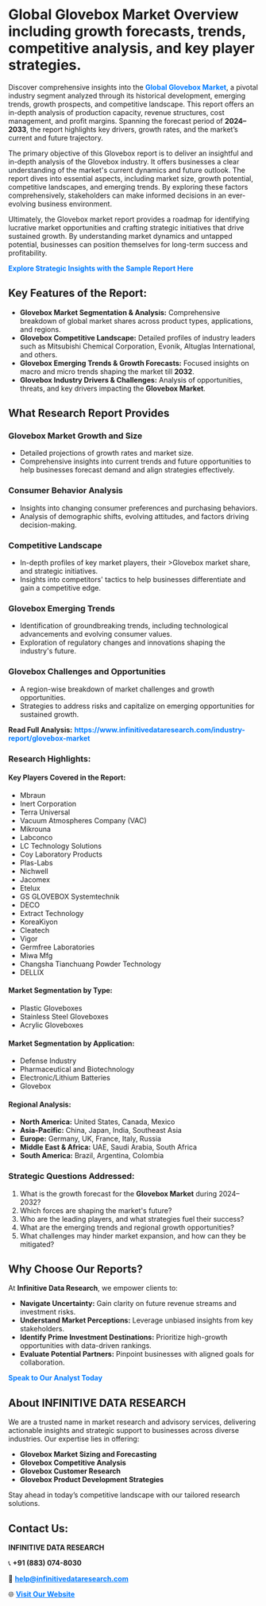 <h1>Global Glovebox Market Overview including growth forecasts, trends, competitive analysis, and key player strategies.</h1>
<p>
Discover comprehensive insights into the 
<a href="https://www.infinitivedataresearch.com/industry-report/glovebox-market" rel="dofollow" style="color: #007BFF; text-decoration: none;"><strong>Global Glovebox Market</strong></a>, a pivotal industry segment analyzed through its historical development, emerging trends, growth prospects, and competitive landscape. This report offers an in-depth analysis of production capacity, revenue structures, cost management, and profit margins. Spanning the forecast period of <strong>2024–2033</strong>, the report highlights key drivers, growth rates, and the market’s current and future trajectory.
</p>
<p>
The primary objective of this Glovebox report is to deliver an insightful and in-depth analysis of the Glovebox industry. It offers businesses a clear understanding of the market's current dynamics and future outlook. The report dives into essential aspects, including market size, growth potential, competitive landscapes, and emerging trends. By exploring these factors comprehensively, stakeholders can make informed decisions in an ever-evolving business environment.
</p>
<p>
Ultimately, the Glovebox market report provides a roadmap for identifying lucrative market opportunities and crafting strategic initiatives that drive sustained growth. By understanding market dynamics and untapped potential, businesses can position themselves for long-term success and profitability.
</p>
<p>
<a href="https://www.infinitivedataresearch.com/request-sample/reportId=110915" style="color: #007BFF; text-decoration: none;"><strong>Explore Strategic Insights with the Sample Report Here</strong></a>
</p>

<h2>Key Features of the Report:</h2>
<ul>
<li><strong>Glovebox Market Segmentation & Analysis:</strong> Comprehensive breakdown of global market shares across product types, applications, and regions.</li>
<li><strong>Glovebox Competitive Landscape:</strong> Detailed profiles of industry leaders such as Mitsubishi Chemical Corporation, Evonik, Altuglas International, and others.</li>
<li><strong>Glovebox Emerging Trends & Growth Forecasts:</strong> Focused insights on macro and micro trends shaping the market till <strong>2032</strong>.</li>
<li><strong>Glovebox Industry Drivers & Challenges:</strong> Analysis of opportunities, threats, and key drivers impacting the <strong>Glovebox Market</strong>.</li>
</ul>

<h2>What Research Report Provides</h2>
<h3>Glovebox Market Growth and Size</h3>
<ul>
<li>Detailed projections of growth rates and market size.</li>
<li>Comprehensive insights into current trends and future opportunities to help businesses forecast demand and align strategies effectively.</li>
</ul>

<h3>Consumer Behavior Analysis</h3>
<ul>
<li>Insights into changing consumer preferences and purchasing behaviors.</li>
<li>Analysis of demographic shifts, evolving attitudes, and factors driving decision-making.</li>
</ul>

<h3>Competitive Landscape</h3>
<ul>
<li>In-depth profiles of key market players, their >Glovebox market share, and strategic initiatives.</li>
<li>Insights into competitors' tactics to help businesses differentiate and gain a competitive edge.</li>
</ul>

<h3>Glovebox Emerging Trends</h3>
<ul>
<li>Identification of groundbreaking trends, including technological advancements and evolving consumer values.</li>
<li>Exploration of regulatory changes and innovations shaping the industry's future.</li>
</ul>

<h3>Glovebox Challenges and Opportunities</h3>
<ul>
<li>A region-wise breakdown of market challenges and growth opportunities.</li>
<li>Strategies to address risks and capitalize on emerging opportunities for sustained growth.</li>
</ul>
<p><strong>Read Full Analysis:</strong> <a href="https://www.infinitivedataresearch.com/industry-report/glovebox-market" rel="dofollow" style="color: #007BFF; text-decoration: none;"><strong>https://www.infinitivedataresearch.com/industry-report/glovebox-market</strong></a></p>
<h3>Research Highlights:</h3>
<h4>Key Players Covered in the Report:</h4>
<ul><li>Mbraun</li><li>Inert Corporation</li><li>Terra Universal</li><li>Vacuum Atmospheres Company (VAC)</li><li>Mikrouna</li><li>Labconco</li><li>LC Technology Solutions</li><li>Coy Laboratory Products</li><li>Plas-Labs</li><li>Nichwell</li><li>Jacomex</li><li>Etelux</li><li>GS GLOVEBOX Systemtechnik</li><li>DECO</li><li>Extract Technology</li><li>KoreaKiyon</li><li>Cleatech</li><li>Vigor</li><li>Germfree Laboratories</li><li>Miwa Mfg</li><li>Changsha Tianchuang Powder Technology</li><li>DELLIX</li></ul>
<h4>Market Segmentation by Type:</h4>
<ul><li>Plastic Gloveboxes</li><li>Stainless Steel Gloveboxes</li><li>Acrylic Gloveboxes</li></ul>
<h4>Market Segmentation by Application:</h4>
<ul><li>Defense Industry</li><li>Pharmaceutical and Biotechnology</li><li>Electronic/Lithium Batteries</li><li>Glovebox</li></ul>

<h4>Regional Analysis:</h4>
<ul>
<li><strong>North America:</strong> United States, Canada, Mexico</li>
<li><strong>Asia-Pacific:</strong> China, Japan, India, Southeast Asia</li>
<li><strong>Europe:</strong> Germany, UK, France, Italy, Russia</li>
<li><strong>Middle East & Africa:</strong> UAE, Saudi Arabia, South Africa</li>
<li><strong>South America:</strong> Brazil, Argentina, Colombia</li>
</ul>

<h3>Strategic Questions Addressed:</h3>
<ol>
<li>What is the growth forecast for the <strong>Glovebox Market</strong> during 2024–2032?</li>
<li>Which forces are shaping the market's future?</li>
<li>Who are the leading players, and what strategies fuel their success?</li>
<li>What are the emerging trends and regional growth opportunities?</li>
<li>What challenges may hinder market expansion, and how can they be mitigated?</li>
</ol>

<h2>Why Choose Our Reports?</h2>
<p>At <strong>Infinitive Data Research</strong>, we empower clients to:</p>
<ul>
<li><strong>Navigate Uncertainty:</strong> Gain clarity on future revenue streams and investment risks.</li>
<li><strong>Understand Market Perceptions:</strong> Leverage unbiased insights from key stakeholders.</li>
<li><strong>Identify Prime Investment Destinations:</strong> Prioritize high-growth opportunities with data-driven rankings.</li>
<li><strong>Evaluate Potential Partners:</strong> Pinpoint businesses with aligned goals for collaboration.</li>
</ul>
<p><a href="https://www.infinitivedataresearch.com/industry-report/glovebox-market" rel="dofollow" style="color: #007BFF; text-decoration: none;"><strong>Speak to Our Analyst Today</strong></a></p>

<h2>About INFINITIVE DATA RESEARCH</h2>
<p>We are a trusted name in market research and advisory services, delivering actionable insights and strategic support to businesses across diverse industries. Our expertise lies in offering:</p>
<ul>
<li><strong>Glovebox Market Sizing and Forecasting</strong></li>
<li><strong>Glovebox Competitive Analysis</strong></li>
<li><strong>Glovebox Customer Research</strong></li>
<li><strong>Glovebox Product Development Strategies</strong></li>
</ul>
<p>Stay ahead in today’s competitive landscape with our tailored research solutions.</p>

<h2>Contact Us:</h2>
<p><strong>INFINITIVE DATA RESEARCH</strong></p>
<p>📞 <strong>+91 (883) 074-8030</strong></p>
<p>📧 <strong><a href="mailto:help@infinitivedataresearch.com" style="color: #007BFF;">help@infinitivedataresearch.com</a></strong></p>
<p>🌐 <strong><a href="https://www.infinitivedataresearch.com" rel="dofollow" style="color: #007BFF;">Visit Our Website</a></strong></p>